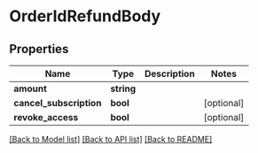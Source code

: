 # OrderIdRefundBody

## Properties
Name | Type | Description | Notes
------------ | ------------- | ------------- | -------------
**amount** | **string** |  | 
**cancel_subscription** | **bool** |  | [optional] 
**revoke_access** | **bool** |  | [optional] 

[[Back to Model list]](../../README.md#documentation-for-models) [[Back to API list]](../../README.md#documentation-for-api-endpoints) [[Back to README]](../../README.md)

